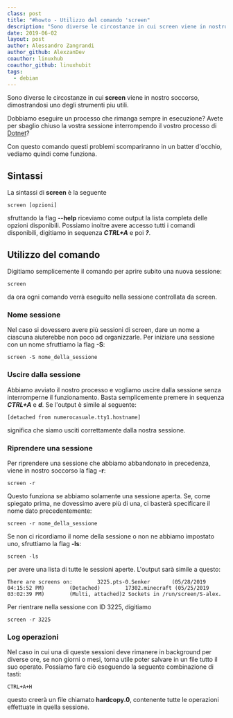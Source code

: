 ```yaml
---
class: post
title: "#howto - Utilizzo del comando 'screen"
description: "Sono diverse le circostanze in cui screen viene in nostro soccorso, dimostrandosi uno degli strumenti piu utili."
date: 2019-06-02
layout: post
author: Alessandro Zangrandi
author_github: AlexzanDev
coauthor: linuxhub
coauthor_github: linuxhubit
tags:
  - debian
---
```

Sono diverse le circostanze in cui **screen** viene in nostro soccorso, dimostrandosi uno degli strumenti piu utili.

Dobbiamo eseguire un processo che rimanga sempre in esecuzione? Avete per sbaglio chiuso la vostra sessione interrompendo il vostro processo di [Dotnet](https://linuxhub.it/article/howto-installare-net-core-su-debian)?

Con questo comando questi problemi scompariranno in un batter d'occhio, vediamo quindi come funziona.

## Sintassi

La sintassi di **screen** è la seguente

    screen [opzioni]

sfruttando la flag **--help** riceviamo come output la lista completa delle opzioni disponibili. Possiamo inoltre avere accesso tutti i comandi disponibili, digitiamo in sequenza **_CTRL+A_** e poi **_?_**. 

## Utilizzo del comando

Digitiamo semplicemente il comando per aprire subito una nuova sessione:

    screen

da ora ogni comando verrà eseguito nella sessione controllata da screen.

### Nome sessione

Nel caso si dovessero avere più sessioni di screen, dare un nome a ciascuna aiuterebbe non poco ad organizzarle. Per iniziare una sessione con un nome sfruttiamo la flag **-S**:

    screen -S nome_della_sessione

### Uscire dalla sessione

Abbiamo avviato il nostro processo e vogliamo uscire dalla sessione senza interromperne il funzionamento. Basta semplicemente premere in sequenza _**CTRL+A**_ e _**d**_. Se l'output è simile al seguente:

    [detached from numerocasuale.tty1.hostname]

significa che siamo usciti correttamente dalla nostra sessione.

### Riprendere una sessione

Per riprendere una sessione che abbiamo abbandonato in precedenza, viene in nostro soccorso la flag **-r**:

    screen -r

Questo funziona se abbiamo solamente una sessione aperta. Se, come spiegato prima, ne dovessimo avere più di una, ci basterà specificare il nome dato precedentemente:

    screen -r nome_della_sessione

Se non ci ricordiamo il nome della sessione o non ne abbiamo impostato uno, sfruttiamo la flag **-ls**:

    screen -ls

per avere una lista di tutte le sessioni aperte. L'output sarà simile a questo:

    There are screens on:        3225.pts-0.Senker       (05/28/2019 04:15:52 PM)        (Detached)        17302.minecraft (05/25/2019 03:02:39 PM)        (Multi, attached)2 Sockets in /run/screen/S-alex.

Per rientrare nella sessione con ID 3225, digitiamo

    screen -r 3225

### Log operazioni

Nel caso in cui una di queste sessioni deve rimanere in background per diverse ore, se non giorni o mesi, torna utile poter salvare in un file tutto il suo operato. Possiamo fare ciò eseguendo la seguente combinazione di tasti:

    CTRL+A+H

questo creerà un file chiamato **hardcopy.0**, contenente tutte le operazioni effettuate in quella sessione.